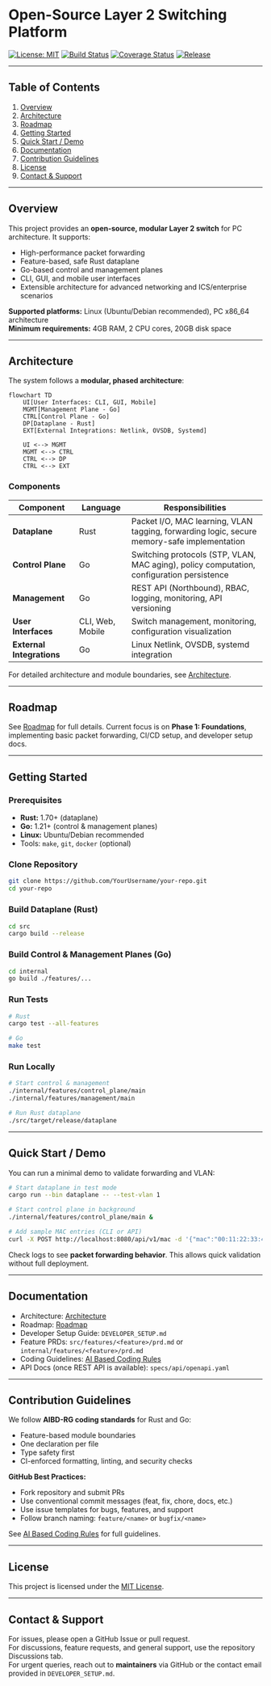 # Open-Source Layer 2 Switching Platform

[![License: MIT](https://img.shields.io/badge/License-MIT-blue.svg)](LICENSE)
[![Build Status](https://github.com/YourUsername/your-repo/actions/workflows/ci.yml/badge.svg)](https://github.com/YourUsername/your-repo/actions/workflows/ci.yml)
[![Coverage Status](https://img.shields.io/badge/Coverage-100%25-brightgreen)](#) <!-- placeholder -->
[![Release](https://img.shields.io/github/v/release/YourUsername/your-repo)](https://github.com/YourUsername/your-repo/releases)

---

## Table of Contents

1. [Overview](#overview)
2. [Architecture](#architecture)
3. [Roadmap](#roadmap)
4. [Getting Started](#getting-started)
5. [Quick Start / Demo](#quick-start--demo)
6. [Documentation](#documentation)
7. [Contribution Guidelines](#contribution-guidelines)
8. [License](#license)
9. [Contact & Support](#contact--support)

---

## Overview

This project provides an **open-source, modular Layer 2 switch** for PC architecture. It supports:

- High-performance packet forwarding
- Feature-based, safe Rust dataplane
- Go-based control and management planes
- CLI, GUI, and mobile user interfaces
- Extensible architecture for advanced networking and ICS/enterprise scenarios

**Supported platforms:** Linux (Ubuntu/Debian recommended), PC x86_64 architecture  
**Minimum requirements:** 4GB RAM, 2 CPU cores, 20GB disk space

---

## Architecture

The system follows a **modular, phased architecture**:

```mermaid
flowchart TD
    UI[User Interfaces: CLI, GUI, Mobile]
    MGMT[Management Plane - Go]
    CTRL[Control Plane - Go]
    DP[Dataplane - Rust]
    EXT[External Integrations: Netlink, OVSDB, Systemd]

    UI <--> MGMT
    MGMT <--> CTRL
    CTRL <--> DP
    CTRL <--> EXT
```

### Components

| Component        | Language | Responsibilities                                                                                   |
|-----------------|---------|---------------------------------------------------------------------------------------------------|
| **Dataplane**   | Rust    | Packet I/O, MAC learning, VLAN tagging, forwarding logic, secure memory-safe implementation      |
| **Control Plane**| Go      | Switching protocols (STP, VLAN, MAC aging), policy computation, configuration persistence        |
| **Management**  | Go      | REST API (Northbound), RBAC, logging, monitoring, API versioning                                  |
| **User Interfaces** | CLI, Web, Mobile | Switch management, monitoring, configuration visualization                                   |
| **External Integrations** | Go | Linux Netlink, OVSDB, systemd integration                                                        |

For detailed architecture and module boundaries, see [Architecture](docs/ARCHITECTURE.md).

---

## Roadmap

See [Roadmap](ROADMAP.md) for full details. Current focus is on **Phase 1: Foundations**, implementing basic packet forwarding, CI/CD setup, and developer setup docs.

---

## Getting Started

### Prerequisites

- **Rust:** 1.70+ (dataplane)  
- **Go:** 1.21+ (control & management planes)  
- **Linux:** Ubuntu/Debian recommended  
- Tools: `make`, `git`, `docker` (optional)

### Clone Repository

```bash
git clone https://github.com/YourUsername/your-repo.git
cd your-repo
```

### Build Dataplane (Rust)

```bash
cd src
cargo build --release
```

### Build Control & Management Planes (Go)

```bash
cd internal
go build ./features/...
```

### Run Tests

```bash
# Rust
cargo test --all-features

# Go
make test
```

### Run Locally

```bash
# Start control & management
./internal/features/control_plane/main
./internal/features/management/main

# Run Rust dataplane
./src/target/release/dataplane
```

---

## Quick Start / Demo

You can run a minimal demo to validate forwarding and VLAN:

```bash
# Start dataplane in test mode
cargo run --bin dataplane -- --test-vlan 1

# Start control plane in background
./internal/features/control_plane/main &

# Add sample MAC entries (CLI or API)
curl -X POST http://localhost:8080/api/v1/mac -d '{"mac":"00:11:22:33:44:55","vlan":1}'
```

Check logs to see **packet forwarding behavior**. This allows quick validation without full deployment.

---

## Documentation

- Architecture: [Architecture](docs/ARCHITECTURE.md)  
- Roadmap: [Roadmap](ROADMAP.md)  
- Developer Setup Guide: `DEVELOPER_SETUP.md`  
- Feature PRDs: `src/features/<feature>/prd.md` or `internal/features/<feature>/prd.md`  
- Coding Guidelines: [AI Based Coding Rules](AI-Based-Coding-Rules-for-Rust-and-Go-Development.md)  
- API Docs (once REST API is available): `specs/api/openapi.yaml`

---

## Contribution Guidelines

We follow **AIBD-RG coding standards** for Rust and Go:

- Feature-based module boundaries  
- One declaration per file  
- Type safety first  
- CI-enforced formatting, linting, and security checks  

**GitHub Best Practices:**

- Fork repository and submit PRs  
- Use conventional commit messages (feat, fix, chore, docs, etc.)  
- Use issue templates for bugs, features, and support  
- Follow branch naming: `feature/<name>` or `bugfix/<name>`  

See [AI Based Coding Rules](AI-Based-Coding-Rules-for-Rust-and-Go-Development.md) for full guidelines.

---

## License

This project is licensed under the [MIT License](LICENSE).

---

## Contact & Support

For issues, please open a GitHub Issue or pull request.  
For discussions, feature requests, and general support, use the repository Discussions tab.  
For urgent queries, reach out to **maintainers** via GitHub or the contact email provided in `DEVELOPER_SETUP.md`.
